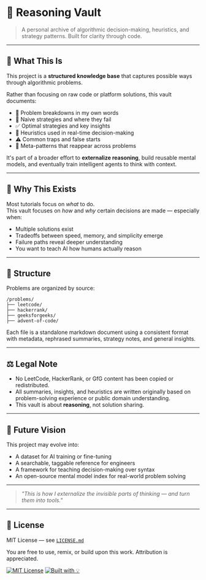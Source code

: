 # 🧠 Reasoning Vault

> A personal archive of algorithmic decision-making, heuristics, and strategy patterns. Built for clarity through code.

---

## 📌 What This Is

This project is a **structured knowledge base** that captures possible ways through algorithmic problems.

Rather than focusing on raw code or platform solutions, this vault documents:

- 🧩 Problem breakdowns in my own words
- 🚧 Naive strategies and where they fail
- ✅ Optimal strategies and key insights
- 🧠 Heuristics used in real-time decision-making
- ⚠️ Common traps and false starts
- 🧭 Meta-patterns that reappear across problems

It's part of a broader effort to **externalize reasoning**, build reusable mental models, and eventually train intelligent agents to think with context.

---

## 🎯 Why This Exists

Most tutorials focus on *what* to do.  
This vault focuses on *how* and *why* certain decisions are made — especially when:

- Multiple solutions exist
- Tradeoffs between speed, memory, and simplicity emerge
- Failure paths reveal deeper understanding
- You want to teach AI how humans actually reason

---

## 📁 Structure

Problems are organized by source:

```
/problems/
├── leetcode/
├── hackerrank/
├── geeksforgeeks/
├── advent-of-code/
```


Each file is a standalone markdown document using a consistent format with metadata, rephrased summaries, strategy notes, and general insights.

---

## ⚖️ Legal Note

- No LeetCode, HackerRank, or GfG content has been copied or redistributed.
- All summaries, insights, and heuristics are written originally based on problem-solving experience or public domain understanding.
- This vault is about **reasoning**, not solution sharing.

---

## 🧪 Future Vision

This project may evolve into:

- A dataset for AI training or fine-tuning
- A searchable, taggable reference for engineers
- A framework for teaching decision-making over syntax
- An open-source mental model index for real-world problem solving

---

> *"This is how I externalize the invisible parts of thinking — and turn them into tools."*

---

## 📜 License

MIT License — see [`LICENSE.md`](LICENSE.md)

You are free to use, remix, or build upon this work. Attribution is appreciated.

[![MIT License](https://img.shields.io/badge/license-MIT-green.svg)](LICENSE.md)
[![Built with 💡](https://img.shields.io/badge/Powered%20by-Reasoning%20Through%20Code-blue)]()